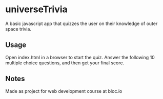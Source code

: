 # universeTrivia

A basic javascript app that quizzes the user on their knowledge of outer space trivia.

## Usage

Open index.html in a browser to start the quiz. Answer the following 10 multiple choice questions, and then get your final score.

## Notes

Made as project for web development course at bloc.io
